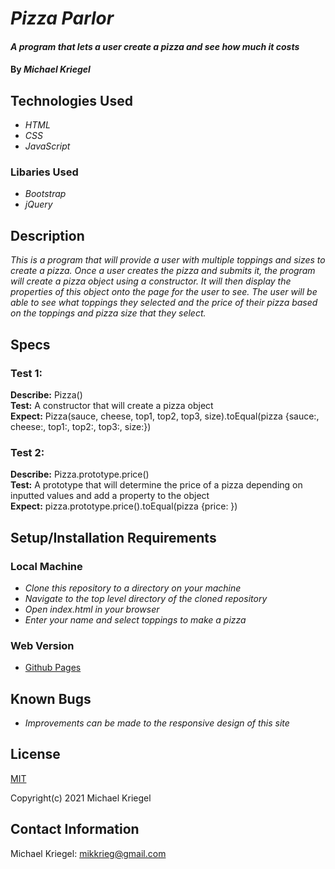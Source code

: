 # _Pizza Parlor_

#### _A program that lets a user create a pizza and see how much it costs_

#### By _**Michael Kriegel**_

## Technologies Used

* _HTML_
* _CSS_
* _JavaScript_

### Libaries Used

* _Bootstrap_
* _jQuery_

## Description

_This is a program that will provide a user with multiple toppings and sizes to create a pizza. Once a user creates the pizza and submits it, the program will create a pizza object using a constructor. It will then display the properties of this object onto the page for the user to see. The user will be able to see what toppings they selected and the price of their pizza based on the toppings and pizza size that they select._

## Specs

### Test 1:
**Describe:** Pizza() 
<br/>
**Test:** A constructor that will create a pizza object
<br/>
**Expect:** Pizza(sauce, cheese, top1, top2, top3, size).toEqual(pizza {sauce:, cheese:, top1:, top2:, top3:, size:})

### Test 2:
**Describe:** Pizza.prototype.price()
<br/>
**Test:** A prototype that will determine the price of a pizza depending on inputted values and add a property to the object
<br/>
**Expect:** pizza.prototype.price().toEqual(pizza {price: })

## Setup/Installation Requirements

### Local Machine
* _Clone this repository to a directory on your machine_
* _Navigate to the top level directory of the cloned repository_
* _Open index.html in your browser_
* _Enter your name and select toppings to make a pizza_

### Web Version
* [Github Pages](https://mikkrieg.github.io/pizzaParlor/)

## Known Bugs

* _Improvements can be made to the responsive design of this site_

## License

[MIT](https://opensource.org/licenses/MIT)

Copyright(c) 2021 Michael Kriegel

## Contact Information

Michael Kriegel: mikkrieg@gmail.com
